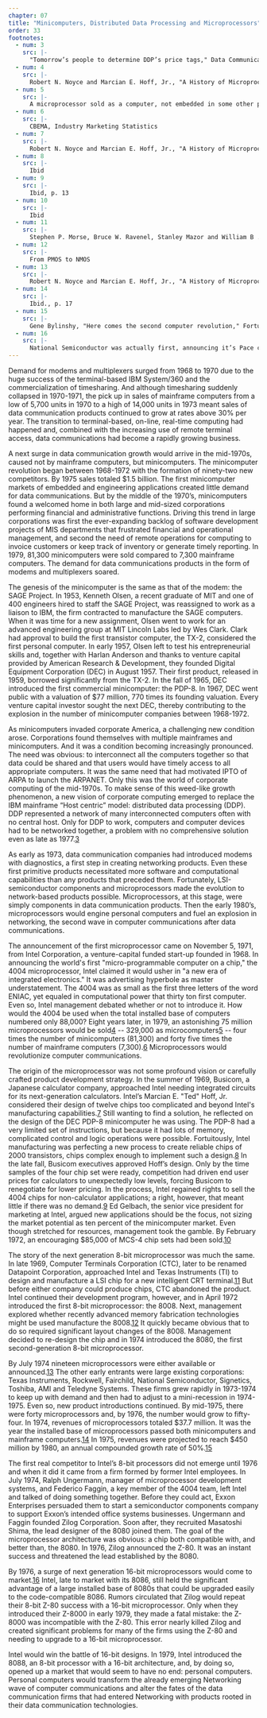 ```yaml
---
chapter: 07
title: "Minicomputers, Distributed Data Processing and Microprocessors"
order: 33
footnotes:
  - num: 3
    src: |-
      "Tomorrow’s people to determine DDP’s price tags," Data Communications, Sept. 1977, p. 33
  - num: 4
    src: |- 
      Robert N. Noyce and Marcian E. Hoff, Jr., "A History of Microprocessor Development at Intel." IEEE Micro, Feb 1981, p. 8
  - num: 5
    src: |- 
      A microprocessor sold as a computer, not embedded in some other product, is a microcomputer
  - num: 6
    src: |-  
      CBEMA, Industry Marketing Statistics
  - num: 7
    src: |- 
      Robert N. Noyce and Marcian E. Hoff, Jr., "A History of Microprocessor Development at Intel." IEEE Micro, Feb 1981, p. 9
  - num: 8
    src: |- 
      Ibid
  - num: 9
    src: |- 
      Ibid, p. 13
  - num: 10
    src: |- 
      Ibid
  - num: 11
    src: |-  
      Stephen P. Morse, Bruce W. Ravenel, Stanley Mazor and William B . Pohlman. "Intel Microprocessors -- 8008 to 8086," Computer Magazine Oct 1980, p. 43
  - num: 12
    src: |- 
      From PMOS to NMOS
  - num: 13
    src: |- 
      Robert N. Noyce and Marcian E. Hoff, Jr., "A History of Microprocessor Development at Intel." IEEE Micro, Feb 1981, p. 14
  - num: 14
    src: |-  
      Ibid., p. 17
  - num: 15
    src: |- 
      Gene Bylinshy, "Here comes the second computer revolution," Fortune Nov 1975, p. 138
  - num: 16
    src: |- 
      National Semiconductor was actually first, announcing it’s Pace chip in 1974
---
```


Demand for modems and multiplexers surged from 1968 to 1970 due to the huge success of the terminal-based IBM System/360 and the commercialization of timesharing. And although timesharing suddenly collapsed in 1970-1971, the pick up in sales of mainframe computers from a low of 5,700 units in 1970 to a high of 14,000 units in 1973 meant sales of data communication products continued to grow at rates above 30% per year. The transition to terminal-based, on-line, real-time computing had happened and, combined with the increasing use of remote terminal access, data communications had become a rapidly growing business.

A next surge in data communication growth would arrive in the mid-1970s, caused not by mainframe computers, but minicomputers. The minicomputer revolution began between 1968-1972 with the formation of ninety-two new competitors. By 1975 sales totaled $1.5 billion. The first minicomputer markets of embedded and engineering applications created little demand for data communications. But by the middle of the 1970’s, minicomputers found a welcomed home in both large and mid-sized corporations performing financial and administrative functions. Driving this trend in large corporations was first the ever-expanding backlog of software development projects of MIS departments that frustrated financial and operational management, and second the need of remote operations for computing to invoice customers or keep track of inventory or generate timely reporting. In 1979, 81,300 minicomputers were sold compared to 7,300 mainframe computers. The demand for data communications products in the form of modems and multiplexers soared.

The genesis of the minicomputer is the same as that of the modem: the SAGE Project. In 1953, Kenneth Olsen, a recent graduate of MIT and one of 400 engineers hired to staff the SAGE Project, was reassigned to work as a liaison to IBM, the firm contracted to manufacture the SAGE computers. When it was time for a new assignment, Olsen went to work for an advanced engineering group at MIT Lincoln Labs led by Wes Clark. Clark had approval to build the first transistor computer, the TX-2, considered the first personal computer. In early 1957, Olsen left to test his entrepreneurial skills and, together with Harlan Anderson and thanks to venture capital provided by American Research & Development, they founded Digital Equipment Corporation (DEC) in August 1957. Their first product, released in 1959, borrowed significantly from the TX-2. In the fall of 1965, DEC introduced the first commercial minicomputer: the PDP-8. In 1967, DEC went public with a valuation of $77 million, 770 times its founding valuation. Every venture capital investor sought the next DEC, thereby contributing to the explosion in the number of minicomputer companies between 1968-1972.

As minicomputers invaded corporate America, a challenging new condition arose. Corporations found themselves with multiple mainframes and minicomputers. And it was a condition becoming increasingly pronounced. The need was obvious: to interconnect all the computers together so that data could be shared and that users would have timely access to all appropriate computers. It was the same need that had motivated IPTO of ARPA to launch the ARPANET. Only this was the world of corporate computing of the mid-1970s. To make sense of this weed-like growth phenomenon, a new vision of corporate computing emerged to replace the IBM mainframe “Host centric” model: distributed data processing (DDP). DDP represented a network of many interconnected computers often with no central host. Only for DDP to work, computers and computer devices had to be networked together, a problem with no comprehensive solution even as late as 1977.<a name="fnloc3" href="#fn3">3</a>

As early as 1973, data communication companies had introduced modems with diagnostics, a first step in creating networking products. Even these first primitive products necessitated more software and computational capabilities than any products that preceded them. Fortunately, LSI-semiconductor components and microprocessors made the evolution to network-based products possible. Microprocessors, at this stage, were simply components in data communication products. Then the early 1980’s, microprocessors would engine personal computers and fuel an explosion in networking, the second wave in computer communications after data communications.

The announcement of the first microprocessor came on November 5, 1971, from Intel Corporation, a venture-capital funded start-up founded in 1968. In announcing the world's first "micro-programmable computer on a chip," the 4004 microprocessor, Intel claimed it would usher in "a new era of integrated electronics." It was advertising hyperbole as master understatement. The 4004 was as small as the first three letters of the word ENIAC, yet equaled in computational power that thirty ton first computer. Even so, Intel management debated whether or not to introduce it. How would the 4004 be used when the total installed base of computers numbered only 88,000? Eight years later, in 1979, an astonishing 75 million microprocessors would be sold<a name="fnloc4" href="#fn4">4</a> -- 329,000 as microcomputers<a name="fnloc5" href="#fn5">5</a> -- four times the number of minicomputers (81,300) and forty five times the number of mainframe computers (7,300).<a name="fnloc6" href="#fn6">6</a> Microprocessors would revolutionize computer communications.

The origin of the microprocessor was not some profound vision or carefully crafted product development strategy. In the summer of 1969, Busicom, a Japanese calculator company, approached Intel needing integrated circuits for its next-generation calculators. Intel’s Marcian E. "Ted" Hoff, Jr. considered their design of twelve chips too complicated and beyond Intel's manufacturing capabilities.<a name="fnloc7" href="#fn7">7</a>  Still wanting to find a solution, he reflected on the design of the DEC PDP-8 minicomputer he was using. The PDP-8 had a very limited set of instructions, but because it had lots of memory, complicated control and logic operations were possible. Fortuitously, Intel manufacturing was perfecting a new process to create reliable chips of 2000 transistors, chips complex enough to implement such a design.<a name="fnloc8" href="#fn8">8</a>  In the late fall, Busicom executives approved Hoff’s design. Only by the time samples of the four chip set were ready, competition had driven end user prices for calculators to unexpectedly low levels, forcing Busicom to renegotiate for lower pricing. In the process, Intel regained rights to sell the 4004 chips for non-calculator applications; a right, however, that meant little if there was no demand.<a name="fnloc9" href="#fn9">9</a>  Ed Gelbach, the senior vice president for marketing at Intel, argued new applications should be the focus, not sizing the market potential as ten percent of the minicomputer market. Even though stretched for resources, management took the gamble. By February 1972, an encouraging $85,000 of MCS-4 chip sets had been sold.<a name="fnloc10" href="#fn10">10</a>

The story of the next generation 8-bit microprocessor was much the same. In late 1969, Computer Terminals Corporation (CTC), later to be renamed Datapoint Corporation, approached Intel and Texas Instruments (TI) to design and manufacture a LSI chip for a new intelligent CRT terminal.<a name="fnloc11" href="#fn11">11</a>  But before either company could produce chips, CTC abandoned the product. Intel continued their development program, however, and in April 1972 introduced the first 8-bit microprocessor: the 8008. Next, management explored whether recently advanced memory fabrication technologies might be used manufacture the 8008.<a name="fnloc12" href="#fn12">12</a>  It quickly became obvious that to do so required significant layout changes of the 8008. Management decided to re-design the chip and in 1974 introduced the 8080, the first second-generation 8-bit microprocessor.

By July 1974 nineteen microprocessors were either available or announced.<a name="fnloc13" href="#fn13">13</a>  The other early entrants were large existing corporations: Texas Instruments, Rockwell, Fairchild, National Semiconductor, Signetics, Toshiba, AMI and Teledyne Systems. These firms grew rapidly in 1973-1974 to keep up with demand and then had to adjust to a mini-recession in 1974-1975. Even so, new product introductions continued. By mid-1975, there were forty microprocessors and, by 1976, the number would grow to fifty-four. In 1974, revenues of microprocessors totaled $37.7 million. It was the year the installed base of microprocessors passed both minicomputers and mainframe computers.<a name="fnloc14" href="#fn14">14</a>  In 1975, revenues were projected to reach $450 million by 1980, an annual compounded growth rate of 50%.<a name="fnloc15" href="#fn15">15</a>

The first real competitor to Intel’s 8-bit processors did not emerge until 1976 and when it did it came from a firm formed by former Intel employees. In July 1974, Ralph Ungermann, manager of microprocessor development systems, and Federico Faggin, a key member of the 4004 team, left Intel and talked of doing something together. Before they could act, Exxon Enterprises persuaded them to start a semiconductor components company to support Exxon’s intended office systems businesses. Ungermann and Faggin founded Zilog Corporation. Soon after, they recruited Masatoshi Shima, the lead designer of the 8080 joined them. The goal of the microprocessor architecture was obvious: a chip both compatible with, and better than, the 8080. In 1976, Zilog announced the Z-80. It was an instant success and threatened the lead established by the 8080.

By 1976, a surge of next generation 16-bit microprocessors would come to market.<a name="fnloc16" href="#fn16">16</a>  Intel, late to market with its 8086, still held the significant advantage of a large installed base of 8080s that could be upgraded easily to the code-compatible 8086. Rumors circulated that Zilog would repeat their 8-bit Z-80 success with a 16-bit microprocessor. Only when they introduced their Z-8000 in early 1979, they made a fatal mistake: the Z-8000 was incompatible with the Z-80. This error nearly killed Zilog and created significant problems for many of the firms using the Z-80 and needing to upgrade to a 16-bit microprocessor.

Intel would win the battle of 16-bit designs. In 1979, Intel introduced the 8088, an 8-bit processor with a 16-bit architecture, and, by doing so, opened up a market that would seem to have no end: personal computers. Personal computers would transform the already emerging Networking wave of computer communications and alter the fates of the data communication firms that had entered Networking with products rooted in their data communication technologies.
